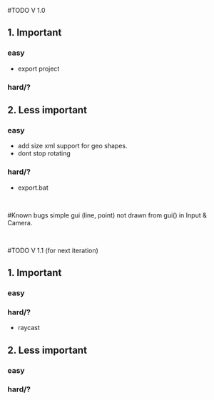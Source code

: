 #TODO V 1.0
## 1. Important
### easy
- export project

### hard/?

## 2. Less important
### easy
- add size xml support for geo shapes.
- dont stop rotating

### hard/?
- export.bat

<br>

#Known bugs
simple gui (line, point) not drawn from gui() in Input & Camera.

<br>

#TODO V 1.1 (for next iteration)
## 1. Important
### easy

### hard/?
- raycast

## 2. Less important
### easy

### hard/?